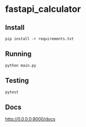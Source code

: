 # fastapi_calculator

## Install
`pip install -r requirements.txt`

## Running
`python main.py`

## Testing
`pytest`

## Docs
http://0.0.0.0:8000/docs